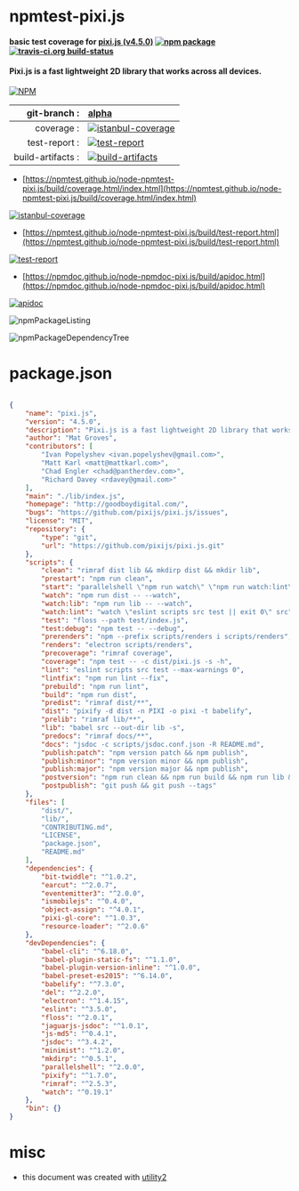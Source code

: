 # npmtest-pixi.js

#### basic test coverage for  [pixi.js (v4.5.0)](http://goodboydigital.com/)  [![npm package](https://img.shields.io/npm/v/npmtest-pixi.js.svg?style=flat-square)](https://www.npmjs.org/package/npmtest-pixi.js) [![travis-ci.org build-status](https://api.travis-ci.org/npmtest/node-npmtest-pixi.js.svg)](https://travis-ci.org/npmtest/node-npmtest-pixi.js)

#### Pixi.js is a fast lightweight 2D library that works across all devices.

[![NPM](https://nodei.co/npm/pixi.js.png?downloads=true&downloadRank=true&stars=true)](https://www.npmjs.com/package/pixi.js)

| git-branch : | [alpha](https://github.com/npmtest/node-npmtest-pixi.js/tree/alpha)|
|--:|:--|
| coverage : | [![istanbul-coverage](https://npmtest.github.io/node-npmtest-pixi.js/build/coverage.badge.svg)](https://npmtest.github.io/node-npmtest-pixi.js/build/coverage.html/index.html)|
| test-report : | [![test-report](https://npmtest.github.io/node-npmtest-pixi.js/build/test-report.badge.svg)](https://npmtest.github.io/node-npmtest-pixi.js/build/test-report.html)|
| build-artifacts : | [![build-artifacts](https://npmtest.github.io/node-npmtest-pixi.js/glyphicons_144_folder_open.png)](https://github.com/npmtest/node-npmtest-pixi.js/tree/gh-pages/build)|

- [https://npmtest.github.io/node-npmtest-pixi.js/build/coverage.html/index.html](https://npmtest.github.io/node-npmtest-pixi.js/build/coverage.html/index.html)

[![istanbul-coverage](https://npmtest.github.io/node-npmtest-pixi.js/build/screenCapture.buildCi.browser.%252Ftmp%252Fbuild%252Fcoverage.lib.html.png)](https://npmtest.github.io/node-npmtest-pixi.js/build/coverage.html/index.html)

- [https://npmtest.github.io/node-npmtest-pixi.js/build/test-report.html](https://npmtest.github.io/node-npmtest-pixi.js/build/test-report.html)

[![test-report](https://npmtest.github.io/node-npmtest-pixi.js/build/screenCapture.buildCi.browser.%252Ftmp%252Fbuild%252Ftest-report.html.png)](https://npmtest.github.io/node-npmtest-pixi.js/build/test-report.html)

- [https://npmdoc.github.io/node-npmdoc-pixi.js/build/apidoc.html](https://npmdoc.github.io/node-npmdoc-pixi.js/build/apidoc.html)

[![apidoc](https://npmdoc.github.io/node-npmdoc-pixi.js/build/screenCapture.buildCi.browser.%252Ftmp%252Fbuild%252Fapidoc.html.png)](https://npmdoc.github.io/node-npmdoc-pixi.js/build/apidoc.html)

![npmPackageListing](https://npmtest.github.io/node-npmtest-pixi.js/build/screenCapture.npmPackageListing.svg)

![npmPackageDependencyTree](https://npmtest.github.io/node-npmtest-pixi.js/build/screenCapture.npmPackageDependencyTree.svg)



# package.json

```json

{
    "name": "pixi.js",
    "version": "4.5.0",
    "description": "Pixi.js is a fast lightweight 2D library that works across all devices.",
    "author": "Mat Groves",
    "contributors": [
        "Ivan Popelyshev <ivan.popelyshev@gmail.com>",
        "Matt Karl <matt@mattkarl.com>",
        "Chad Engler <chad@pantherdev.com>",
        "Richard Davey <rdavey@gmail.com>"
    ],
    "main": "./lib/index.js",
    "homepage": "http://goodboydigital.com/",
    "bugs": "https://github.com/pixijs/pixi.js/issues",
    "license": "MIT",
    "repository": {
        "type": "git",
        "url": "https://github.com/pixijs/pixi.js.git"
    },
    "scripts": {
        "clean": "rimraf dist lib && mkdirp dist && mkdir lib",
        "prestart": "npm run clean",
        "start": "parallelshell \"npm run watch\" \"npm run watch:lint\" \"npm run watch:lib\"",
        "watch": "npm run dist -- --watch",
        "watch:lib": "npm run lib -- --watch",
        "watch:lint": "watch \"eslint scripts src test || exit 0\" src",
        "test": "floss --path test/index.js",
        "test:debug": "npm test -- --debug",
        "prerenders": "npm --prefix scripts/renders i scripts/renders",
        "renders": "electron scripts/renders",
        "precoverage": "rimraf coverage",
        "coverage": "npm test -- -c dist/pixi.js -s -h",
        "lint": "eslint scripts src test --max-warnings 0",
        "lintfix": "npm run lint --fix",
        "prebuild": "npm run lint",
        "build": "npm run dist",
        "predist": "rimraf dist/**",
        "dist": "pixify -d dist -n PIXI -o pixi -t babelify",
        "prelib": "rimraf lib/**",
        "lib": "babel src --out-dir lib -s",
        "predocs": "rimraf docs/**",
        "docs": "jsdoc -c scripts/jsdoc.conf.json -R README.md",
        "publish:patch": "npm version patch && npm publish",
        "publish:minor": "npm version minor && npm publish",
        "publish:major": "npm version major && npm publish",
        "postversion": "npm run clean && npm run build && npm run lib && npm test",
        "postpublish": "git push && git push --tags"
    },
    "files": [
        "dist/",
        "lib/",
        "CONTRIBUTING.md",
        "LICENSE",
        "package.json",
        "README.md"
    ],
    "dependencies": {
        "bit-twiddle": "^1.0.2",
        "earcut": "^2.0.7",
        "eventemitter3": "^2.0.0",
        "ismobilejs": "^0.4.0",
        "object-assign": "^4.0.1",
        "pixi-gl-core": "^1.0.3",
        "resource-loader": "^2.0.6"
    },
    "devDependencies": {
        "babel-cli": "^6.18.0",
        "babel-plugin-static-fs": "^1.1.0",
        "babel-plugin-version-inline": "^1.0.0",
        "babel-preset-es2015": "^6.14.0",
        "babelify": "^7.3.0",
        "del": "^2.2.0",
        "electron": "^1.4.15",
        "eslint": "^3.5.0",
        "floss": "^2.0.1",
        "jaguarjs-jsdoc": "^1.0.1",
        "js-md5": "^0.4.1",
        "jsdoc": "^3.4.2",
        "minimist": "^1.2.0",
        "mkdirp": "^0.5.1",
        "parallelshell": "^2.0.0",
        "pixify": "^1.7.0",
        "rimraf": "^2.5.3",
        "watch": "^0.19.1"
    },
    "bin": {}
}
```



# misc
- this document was created with [utility2](https://github.com/kaizhu256/node-utility2)
